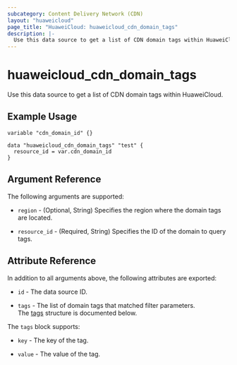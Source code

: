 ```yaml
---
subcategory: Content Delivery Network (CDN)
layout: "huaweicloud"
page_title: "HuaweiCloud: huaweicloud_cdn_domain_tags"
description: |-
  Use this data source to get a list of CDN domain tags within HuaweiCloud.
---
```


# huaweicloud_cdn_domain_tags

Use this data source to get a list of CDN domain tags within HuaweiCloud.

## Example Usage

```hcl
variable "cdn_domain_id" {}

data "huaweicloud_cdn_domain_tags" "test" {
  resource_id = var.cdn_domain_id
}
```

## Argument Reference

The following arguments are supported:

* `region` - (Optional, String) Specifies the region where the domain tags are located.

* `resource_id` - (Required, String) Specifies the ID of the domain to query tags.

## Attribute Reference

In addition to all arguments above, the following attributes are exported:

* `id` - The data source ID.

* `tags` - The list of domain tags that matched filter parameters.  
  The [tags](#cdn_domain_tags) structure is documented below.

<a name="cdn_domain_tags"></a>
The `tags` block supports:

* `key` - The key of the tag.

* `value` - The value of the tag.

